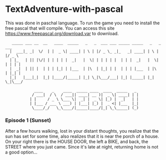 # TextAdventure-with-pascal
This was done in paschal language. To run the game you need to install the free pascal that will compile. You can access this site https://www.freepascal.org/download.var to download.

       _____ ___ __  __   ____  _____   _   _  ___ ___ _____ _____   _   _  ___  
      |  ___|_ _|  \/  | |  _ \| ____| | \ | |/ _ \_ _|_   _| ____| | \ | |/ _ \ 
      | |_   | || |\/| | | | | |  _|   |  \| | | | | |  | | |  _|   |  \| | | | |
      |  _|  | || |  | | | |_| | |___  | |\  | |_| | |  | | | |___  | |\  | |_| |
      |_|   |___|_|  |_| |____/|_____| |_| \_|\___/___| |_| |_____| |_| \_|\___/ 

                 ____    _    ____  _____ ____  ____  _____   _ 
                / ___|  / \  / ___|| ____| __ )|  _ \| ____| | |
               | |     / _ \ \___ \|  _| |  _ \| |_) |  _|   | |
               | |___ / ___ \ ___) | |___| |_) |  _ <| |___  |_|
                \____/_/   \_\____/|_____|____/|_| \_\_____| (_)

### Episode 1 (Sunset)
After a few hours walking, lost in your distant thoughts, you realize that the sun has set for some time, also realizes that it is near the porch of a house. On your right there is the HOUSE DOOR, the left a BIKE, and back, the STREET where you just came. Since it's late at night, returning home is not a good option...
